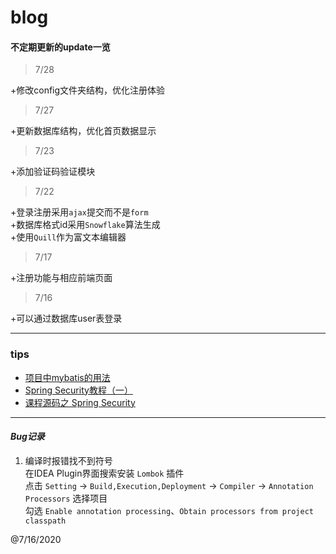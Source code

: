# blog

#### 不定期更新的update一览  

>7/28

+修改config文件夹结构，优化注册体验

>7/27

+更新数据库结构，优化首页数据显示

>7/23

+添加验证码验证模块

>7/22

+登录注册采用`ajax`提交而不是`form`  
+数据库格式id采用`Snowflake`算法生成  
+使用`Quill`作为富文本编辑器    

>7/17  

+注册功能与相应前端页面  

>7/16  

+可以通过数据库user表登录

---
### **tips**  
+ [项目中mybatis的用法](http://mybatis.org/generator/generatedobjects/dynamicSqlV2.html)
+ [Spring Security教程（一）](https://juejin.im/post/5cb33ec05188251ad1351af5) 
+ [课程源码之 Spring Security](https://github.com/imooc-java/security)
_________________________  

#### ***Bug记录***

1. 编译时报错找不到符号  
  在IDEA Plugin界面搜索安装 `Lombok` 插件  
  点击 `Setting` -> `Build,Execution,Deployment` -> `Compiler` -> `Annotation Processors` 
  选择项目  
  勾选 `Enable annotation processing`、`Obtain processors from project classpath`  
    
    
@7/16/2020
